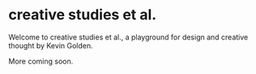 # creative studies et al.

Welcome to creative studies et al., a playground for design and creative thought by Kevin Golden.

More coming soon.
